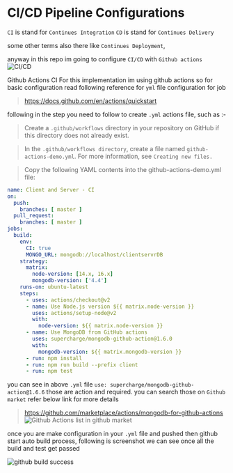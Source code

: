 # CI/CD Pipeline Configurations

`CI` is stand for `Continues Integration`
`CD` is stand for `Continues Delivery`

some other terms also there like `Continues Deployment`,

anyway in this repo im going to configure `CI/CD` with `Github actions`
![CI/CD](https://wpblog.semaphoreci.com/wp-content/uploads/2022/05/cicd-pipeline-introduction-1024x422-1.jpg)

Github Actions CI
For this implementation im using github actions so for basic configuration read following reference for `yml` file configuration for job

> https://docs.github.com/en/actions/quickstart

following in the step you need to follow to create `.yml` actions file, such as :-

> Create a `.github/workflows` directory in your repository on GitHub if this directory does not already exist.

> In the `.github/workflows directory`, create a file named `github-actions-demo.yml`. For more information, see `Creating new files.`

> Copy the following YAML contents into the github-actions-demo.yml file:

``` yml
name: Client and Server - CI
on:
  push:
    branches: [ master ]
  pull_request:
    branches: [ master ]
jobs:
  build:
    env:
      CI: true
      MONGO_URL: mongodb://localhost/clientservrDB
    strategy:
      matrix:
        node-version: [14.x, 16.x]
        mongodb-version: ['4.4']
    runs-on: ubuntu-latest
    steps:
      - uses: actions/checkout@v2
      - name: Use Node.js version ${{ matrix.node-version }}
        uses: actions/setup-node@v2
        with:
          node-version: ${{ matrix.node-version }}
      - name: Use MongoDB from GitHub actions
        uses: supercharge/mongodb-github-action@1.6.0
        with:
          mongodb-version: ${{ matrix.mongodb-version }}
      - run: npm install
      - run: npm run build --prefix client
      - run: npm test
```

you can see in above `.yml` file `use: supercharge/mongodb-github-action@1.6.6` those are action and required. you can search those on `Github market` refer below link for more details

> https://github.com/marketplace/actions/mongodb-for-github-actions
![Github Actions list in github market](https://i.ibb.co/sJqbJpd/06-08-2022-17-42-57-REC.png)

once you are make configuration in your `.yml` file and pushed then github start auto build process, following is screenshot we can see once all the build and test get passed

![github build success ](https://i.ibb.co/xGSTCwH/build-done-github.png)